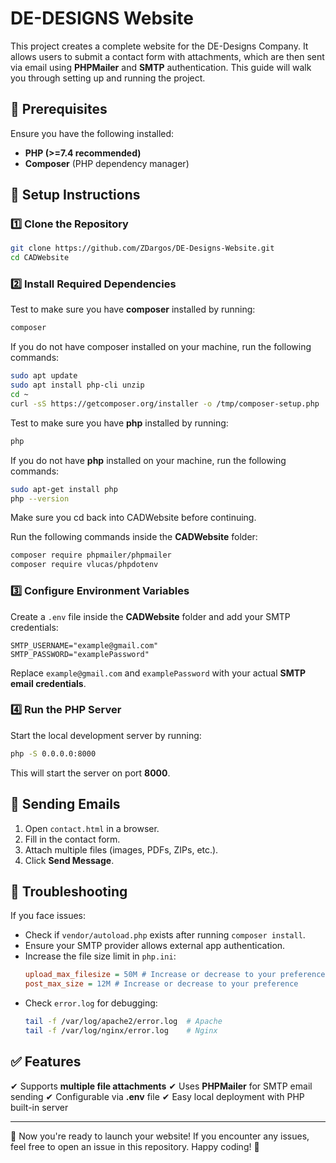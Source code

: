 # DE-DESIGNS Website

This project creates a complete website for the DE-Designs Company. It allows users to submit a contact form with attachments, which are then sent via email using **PHPMailer** and **SMTP** authentication. This guide will walk you through setting up and running the project.

## 📌 Prerequisites

Ensure you have the following installed:
- **PHP (>=7.4 recommended)**
- **Composer** (PHP dependency manager)

## 🚀 Setup Instructions

### 1️⃣ Clone the Repository
```bash
git clone https://github.com/ZDargos/DE-Designs-Website.git
cd CADWebsite
```

### 2️⃣ Install Required Dependencies
Test to make sure you have **composer** installed by running:
```bash
composer
```
If you do not have composer installed on your machine, run the following commands:
```bash
sudo apt update
sudo apt install php-cli unzip
cd ~
curl -sS https://getcomposer.org/installer -o /tmp/composer-setup.php
```

Test to make sure you have **php** installed by running:
```bash
php
```

If you do not have **php** installed on your machine, run the following commands:
```bash
sudo apt-get install php
php --version
```

Make sure you cd back into CADWebsite before continuing.

Run the following commands inside the **CADWebsite** folder:
```bash
composer require phpmailer/phpmailer
composer require vlucas/phpdotenv
```

### 3️⃣ Configure Environment Variables
Create a `.env` file inside the **CADWebsite** folder and add your SMTP credentials:
```
SMTP_USERNAME="example@gmail.com"
SMTP_PASSWORD="examplePassword"
```
Replace `example@gmail.com` and `examplePassword` with your actual **SMTP email credentials**.

### 4️⃣ Run the PHP Server
Start the local development server by running:
```bash
php -S 0.0.0.0:8000
```
This will start the server on port **8000**.

## 📩 Sending Emails
1. Open `contact.html` in a browser.
2. Fill in the contact form.
3. Attach multiple files (images, PDFs, ZIPs, etc.).
4. Click **Send Message**.

## 🔧 Troubleshooting
If you face issues:
- Check if `vendor/autoload.php` exists after running `composer install`.
- Ensure your SMTP provider allows external app authentication.
- Increase the file size limit in `php.ini`:
  ```ini
  upload_max_filesize = 50M # Increase or decrease to your preference
  post_max_size = 12M # Increase or decrease to your preference
  ```
- Check `error.log` for debugging:
  ```bash
  tail -f /var/log/apache2/error.log  # Apache
  tail -f /var/log/nginx/error.log    # Nginx
  ```

## ✅ Features
✔ Supports **multiple file attachments**
✔ Uses **PHPMailer** for SMTP email sending
✔ Configurable via **.env** file
✔ Easy local deployment with PHP built-in server

---

🚀 Now you're ready to launch your website! If you encounter any issues, feel free to open an issue in this repository. Happy coding! 🎉

